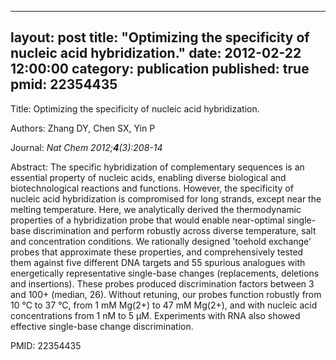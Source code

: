 
---
layout: post
title:  "Optimizing the specificity of nucleic acid hybridization."
date:   2012-02-22 12:00:00
category:  publication
published: true
pmid: 22354435
---

Title: Optimizing the specificity of nucleic acid hybridization.

Authors: Zhang DY, Chen SX, Yin P

Journal: *Nat Chem 2012;**4**(3):208-14*

Abstract: The specific hybridization of complementary sequences is an essential property of nucleic acids, enabling diverse biological and biotechnological reactions and functions. However, the specificity of nucleic acid hybridization is compromised for long strands, except near the melting temperature. Here, we analytically derived the thermodynamic properties of a hybridization probe that would enable near-optimal single-base discrimination and perform robustly across diverse temperature, salt and concentration conditions. We rationally designed 'toehold exchange' probes that approximate these properties, and comprehensively tested them against five different DNA targets and 55 spurious analogues with energetically representative single-base changes (replacements, deletions and insertions). These probes produced discrimination factors between 3 and 100+ (median, 26). Without retuning, our probes function robustly from 10 °C to 37 °C, from 1 mM Mg(2+) to 47 mM Mg(2+), and with nucleic acid concentrations from 1 nM to 5 µM. Experiments with RNA also showed effective single-base change discrimination.

PMID: 22354435

